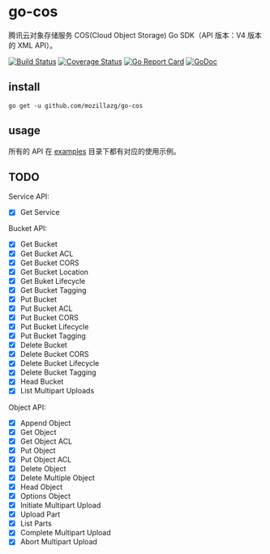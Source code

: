 # go-cos

腾讯云对象存储服务 COS(Cloud Object Storage) Go SDK（API 版本：V4 版本的 XML API）。

[![Build Status](https://img.shields.io/travis/mozillazg/go-cos/master.svg)](https://travis-ci.org/mozillazg/go-cos)
[![Coverage Status](https://img.shields.io/coveralls/mozillazg/go-cos/master.svg)](https://coveralls.io/r/mozillazg/go-cos?branch=master)
[![Go Report Card](https://goreportcard.com/badge/github.com/mozillazg/go-cos)](https://goreportcard.com/report/github.com/mozillazg/go-cos)
[![GoDoc](https://godoc.org/github.com/mozillazg/go-cos?status.svg)](https://godoc.org/github.com/mozillazg/go-cos)

## install

`go get -u github.com/mozillazg/go-cos`


## usage

所有的 API 在 [examples](./examples/) 目录下都有对应的使用示例。

## TODO

Service API:

* [x] Get Service

Bucket API:

* [x] Get Bucket
* [x] Get Bucket ACL
* [x] Get Bucket CORS
* [x] Get Bucket Location
* [x] Get Buket Lifecycle
* [x] Get Bucket Tagging
* [x] Put Bucket
* [x] Put Bucket ACL
* [x] Put Bucket CORS
* [x] Put Bucket Lifecycle
* [x] Put Bucket Tagging
* [x] Delete Bucket
* [x] Delete Bucket CORS
* [x] Delete Bucket Lifecycle
* [x] Delete Bucket Tagging
* [x] Head Bucket
* [x] List Multipart Uploads

Object API:

* [x] Append Object
* [x] Get Object
* [x] Get Object ACL
* [x] Put Object
* [x] Put Object ACL
* [x] Delete Object
* [x] Delete Multiple Object
* [x] Head Object
* [x] Options Object
* [x] Initiate Multipart Upload
* [x] Upload Part
* [x] List Parts
* [x] Complete Multipart Upload
* [x] Abort Multipart Upload
